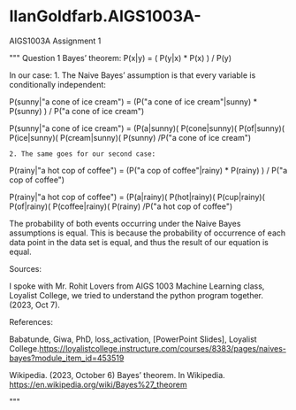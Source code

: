 # IlanGoldfarb.AIGS1003A-
AIGS1003A Assignment 1

"""
Question 1
Bayes’ theorem:
P(x|y) = ( P(y|x) * P(x) ) / P(y)    

In our case:
    1. The Naive Bayes’ assumption is that every variable is conditionally independent:

P(sunny|"a cone of ice cream") = (P("a cone of ice cream"|sunny) * P(sunny) ) 
                                        / P("a cone of ice cream")
    
P(sunny|"a cone of ice cream") = (P(a|sunny)( P(cone|sunny)( P(of|sunny)( P(ice|sunny)( P(cream|sunny)( P(sunny)
                                                        /P("a cone of ice cream")
                                                                                                       
    2. The same goes for our second case:
P(rainy|"a hot cop of coffee") = (P("a cop of coffee"|rainy) * P(rainy) )
                                        / P("a cop of coffee")  
                                                                                                       
P(rainy|"a hot cop of coffee") = (P(a|rainy)( P(hot|rainy)( P(cup|rainy)( P(of|rainy)( P(coffee|rainy)( P(rainy)
                                                        /P("a hot cop of coffee")    


The probability of both events occurring under the Naive Bayes assumptions is equal. 
This is because the probability of occurrence of each data point in the data set is equal, 
and thus the result of our equation is equal.



Sources:

I spoke with Mr. Rohit Lovers from AIGS 1003 Machine Learning class, Loyalist College, we tried to understand the python program together. (2023, Oct 7).


References:

Babatunde, Giwa, PhD, loss_activation, [PowerPoint Slides], Loyalist College.https://loyalistcollege.instructure.com/courses/8383/pages/naives-bayes?module_item_id=453519

Wikipedia. (2023, October 6) Bayes’ theorem. In Wikipedia. https://en.wikipedia.org/wiki/Bayes%27_theorem

"""
